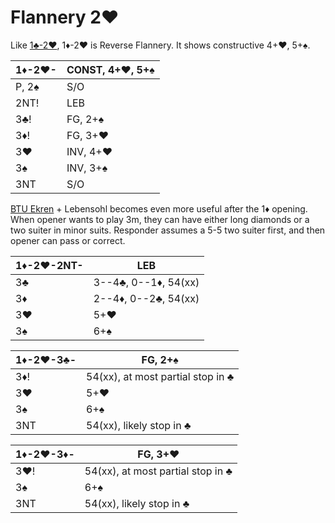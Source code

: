 # Flannery 2♥

Like [1♣-2♥](../1C/2H.md), 1♦-2♥ is Reverse Flannery.  It shows constructive
4+♥, 5+♠.

| 1♦-2♥- | CONST, 4+♥, 5+♠ |
|--------|-----------------|
| P, 2♠  | S/O
| 2NT!   | LEB
| 3♣!    | FG, 2+♠
| 3♦!    | FG, 3+♥
| 3♥     | INV, 4+♥
| 3♠     | INV, 3+♠
| 3NT    | S/O

[BTU Ekren][btu] + Lebensohl becomes even more useful after the 1♦ opening. When
opener wants to play 3m, they can have either long diamonds or a two suiter in
minor suits.  Responder assumes a 5-5 two suiter first, and then opener can pass
or correct.

[btu]: https://www.ptt.cc/man/BridgeClub/D6D1/D49B/DF20/&#x4D;.969033796.A.html

| 1♦-2♥-2NT- | LEB |
|------------|-----|
| 3♣         | 3--4♣, 0--1♦, 54(xx)
| 3♦         | 2--4♦, 0--2♣, 54(xx)
| 3♥         | 5+♥
| 3♠         | 6+♠

| 1♦-2♥-3♣- | FG, 2+♠ |
|-----------|---------|
| 3♦!       | 54(xx), at most partial stop in ♣
| 3♥        | 5+♥
| 3♠        | 6+♠
| 3NT       | 54(xx), likely stop in ♣

| 1♦-2♥-3♦- | FG, 3+♥ |
|-----------|---------|
| 3♥!       | 54(xx), at most partial stop in ♣
| 3♠        | 6+♠
| 3NT       | 54(xx), likely stop in ♣